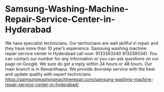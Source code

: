 # Samsung-Washing-Machine-Repair-Service-Center-in-Hyderabad
 We have specialist technicians. Our technicians are well skillful in repair and they have more than 10 year’s experience. Samsung washing machine repair service center in Hyderabad call now: 9133393340 9133393341. You can contact our number for any information or you can ask questions on our page on Google. We sure do get a reply within 24 hours or 48 hours. Our main branch is in Ramanthapur. We provide doorstep service with the best and update quality with expert technicians.  https://samsungwashingmachinerepair.com/samsung-washing-machine-repair-service-center-in-hyderabad/
